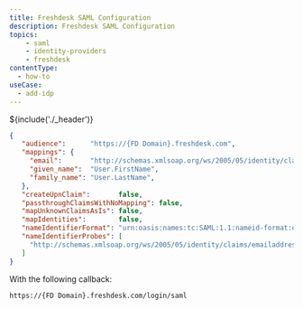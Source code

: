 ```yaml
---
title: Freshdesk SAML Configuration
description: Freshdesk SAML Configuration
topics:
    - saml
    - identity-providers
    - freshdesk
contentType:
  - how-to
useCase:
  - add-idp
---
```


${include('./_header')}

```json
{
   "audience":      "https://{FD Domain}.freshdesk.com",
   "mappings": {
     "email":       "http://schemas.xmlsoap.org/ws/2005/05/identity/claims/emailaddress",
     "given_name":  "User.FirstName",
     "family_name": "User.LastName",
   },
   "createUpnClaim":       false,
   "passthroughClaimsWithNoMapping": false,
   "mapUnknownClaimsAsIs": false,
   "mapIdentities":        false,
   "nameIdentifierFormat": "urn:oasis:names:tc:SAML:1.1:nameid-format:emailAddress",
   "nameIdentifierProbes": [
     "http://schemas.xmlsoap.org/ws/2005/05/identity/claims/emailaddress"
   ]
}
```

With the following callback:

`https://{FD Domain}.freshdesk.com/login/saml`
